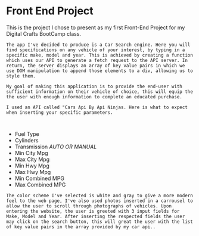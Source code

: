 # Front End Project 


This is the project I chose to present as my first Front-End Project for my Digital Crafts BootCamp class.

```
The app I've decided to produce is a Car Search engine. Here you will find specifications on any vehicle of your interest, by typing in a specific make, model and year. This is achieved by creating a function which uses our API to generate a fetch request to the API server. In return, the server displays an array of key value pairs in which we use DOM manipulation to append those elements to a div, allowing us to style them.

My goal of making this application is to provide the end-user with sufficient information on their vehicle of choice, this will equip the the user with enough information to complete an educated purchase.

I used an API called "Cars Api By Api Ninjas. Here is what to expect when inserting your specific parameters.



```


- Fuel Type
- Cylinders 
- Transmission *AUTO OR MANUAL*
- Min City Mpg
- Max City Mpg
- Min Hwy Mpg
- Max Hwy Mpg
- Min Combined MPG
- Max Combined MPG

```
The color scheme I've selected is white and gray to give a more modern feel to the web page, I've also used photos inserted in a carrousel to allow the user to scroll through photographs of vehicles. Upon entering the website, the user is greeted with 3 input fields for Make, Model and Year. After inserting the respected fields the user may click on the search button, this will great the user with the list of key value pairs in the array provided by my car api..
```
